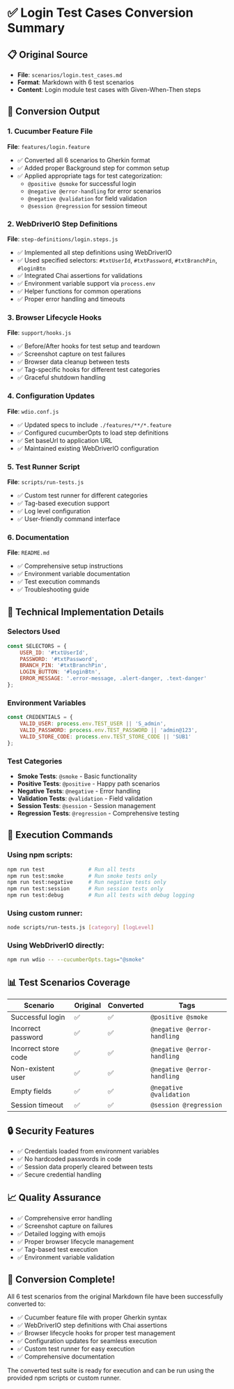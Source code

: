 # ✅ Login Test Cases Conversion Summary

## 📋 Original Source
- **File**: `scenarios/login.test_cases.md`
- **Format**: Markdown with 6 test scenarios
- **Content**: Login module test cases with Given-When-Then steps

## 🎯 Conversion Output

### 1. Cucumber Feature File
**File**: `features/login.feature`
- ✅ Converted all 6 scenarios to Gherkin format
- ✅ Added proper Background step for common setup
- ✅ Applied appropriate tags for test categorization:
  - `@positive @smoke` for successful login
  - `@negative @error-handling` for error scenarios
  - `@negative @validation` for field validation
  - `@session @regression` for session timeout

### 2. WebDriverIO Step Definitions
**File**: `step-definitions/login.steps.js`
- ✅ Implemented all step definitions using WebDriverIO
- ✅ Used specified selectors: `#txtUserId`, `#txtPassword`, `#txtBranchPin`, `#loginBtn`
- ✅ Integrated Chai assertions for validations
- ✅ Environment variable support via `process.env`
- ✅ Helper functions for common operations
- ✅ Proper error handling and timeouts

### 3. Browser Lifecycle Hooks
**File**: `support/hooks.js`
- ✅ Before/After hooks for test setup and teardown
- ✅ Screenshot capture on test failures
- ✅ Browser data cleanup between tests
- ✅ Tag-specific hooks for different test categories
- ✅ Graceful shutdown handling

### 4. Configuration Updates
**File**: `wdio.conf.js`
- ✅ Updated specs to include `./features/**/*.feature`
- ✅ Configured cucumberOpts to load step definitions
- ✅ Set baseUrl to application URL
- ✅ Maintained existing WebDriverIO configuration

### 5. Test Runner Script
**File**: `scripts/run-tests.js`
- ✅ Custom test runner for different categories
- ✅ Tag-based execution support
- ✅ Log level configuration
- ✅ User-friendly command interface

### 6. Documentation
**File**: `README.md`
- ✅ Comprehensive setup instructions
- ✅ Environment variable documentation
- ✅ Test execution commands
- ✅ Troubleshooting guide

## 🔧 Technical Implementation Details

### Selectors Used
```javascript
const SELECTORS = {
    USER_ID: '#txtUserId',
    PASSWORD: '#txtPassword', 
    BRANCH_PIN: '#txtBranchPin',
    LOGIN_BUTTON: '#loginBtn',
    ERROR_MESSAGE: '.error-message, .alert-danger, .text-danger'
};
```

### Environment Variables
```javascript
const CREDENTIALS = {
    VALID_USER: process.env.TEST_USER || 'S_admin',
    VALID_PASSWORD: process.env.TEST_PASSWORD || 'admin@123',
    VALID_STORE_CODE: process.env.TEST_STORE_CODE || 'SUB1'
};
```

### Test Categories
- **Smoke Tests**: `@smoke` - Basic functionality
- **Positive Tests**: `@positive` - Happy path scenarios  
- **Negative Tests**: `@negative` - Error handling
- **Validation Tests**: `@validation` - Field validation
- **Session Tests**: `@session` - Session management
- **Regression Tests**: `@regression` - Comprehensive testing

## 🚀 Execution Commands

### Using npm scripts:
```bash
npm run test              # Run all tests
npm run test:smoke        # Run smoke tests only
npm run test:negative     # Run negative tests only
npm run test:session      # Run session tests only
npm run test:debug        # Run all tests with debug logging
```

### Using custom runner:
```bash
node scripts/run-tests.js [category] [logLevel]
```

### Using WebDriverIO directly:
```bash
npm run wdio -- --cucumberOpts.tags="@smoke"
```

## 📊 Test Scenarios Coverage

| Scenario | Original | Converted | Tags |
|----------|----------|-----------|------|
| Successful login | ✅ | ✅ | `@positive @smoke` |
| Incorrect password | ✅ | ✅ | `@negative @error-handling` |
| Incorrect store code | ✅ | ✅ | `@negative @error-handling` |
| Non-existent user | ✅ | ✅ | `@negative @error-handling` |
| Empty fields | ✅ | ✅ | `@negative @validation` |
| Session timeout | ✅ | ✅ | `@session @regression` |

## 🔒 Security Features
- ✅ Credentials loaded from environment variables
- ✅ No hardcoded passwords in code
- ✅ Session data properly cleared between tests
- ✅ Secure credential handling

## 📈 Quality Assurance
- ✅ Comprehensive error handling
- ✅ Screenshot capture on failures
- ✅ Detailed logging with emojis
- ✅ Proper browser lifecycle management
- ✅ Tag-based test execution
- ✅ Environment variable validation

## 🎉 Conversion Complete!

All 6 test scenarios from the original Markdown file have been successfully converted to:
- ✅ Cucumber feature file with proper Gherkin syntax
- ✅ WebDriverIO step definitions with Chai assertions
- ✅ Browser lifecycle hooks for proper test management
- ✅ Configuration updates for seamless execution
- ✅ Custom test runner for easy execution
- ✅ Comprehensive documentation

The converted test suite is ready for execution and can be run using the provided npm scripts or custom runner. 
